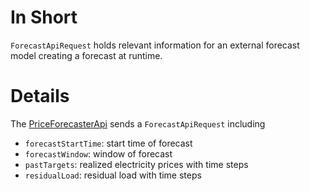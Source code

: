 # In Short

`ForecastApiRequest` holds relevant information for an external forecast model creating a forecast at runtime.

# Details

The [PriceForecasterApi](../Agents/PriceForecasterApi.md) sends a `ForecastApiRequest` including

* `forecastStartTime`: start time of forecast
* `forecastWindow`: window of forecast
* `pastTargets`: realized electricity prices with time steps
* `residualLoad`: residual load with time steps
